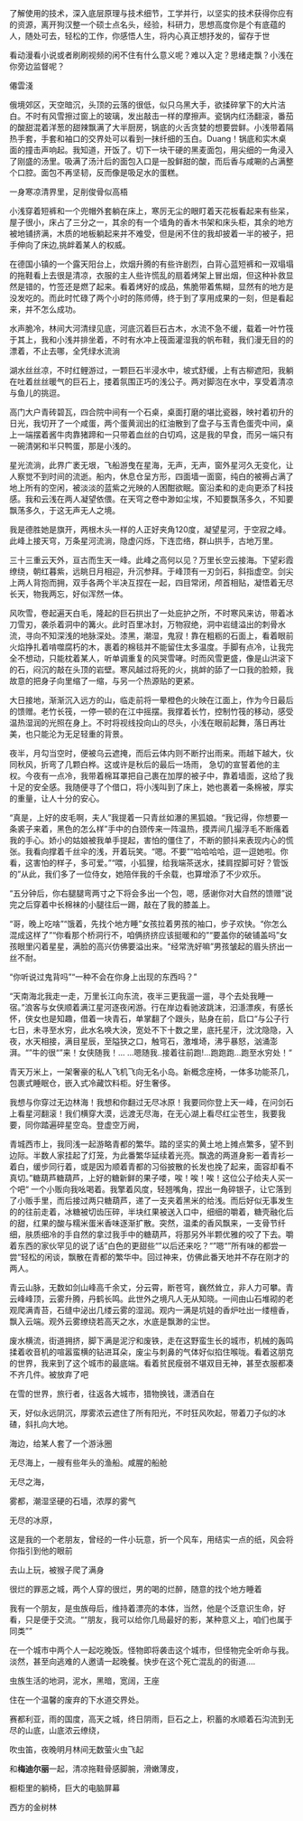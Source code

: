了解使用的技术，深入底层原理与技术细节，工学并行，以坚实的技术获得你应有的资源，离开狗汉整一个硕士点名头，经验，科研力，思想高度你是个有底蕴的人，随处可去，轻松的工作，你感悟人生，将内心真正想抒发的，留存于世

看动漫看小说或者刷刷视频的闲不住有什么意义呢？难以入定？思绪走飘？小浅在你旁边监督呢？

僊雲淺







俄境郊区，天空暗沉，头顶的云落的很低，似只乌黑大手，欲揉碎掌下的大片洁白。不时有风雪擦过窗上的玻璃，发出敲击一样的摩擦声。瓷锅内红汤翻滚，番茄的酸甜混着洋葱的甜辣飘满了大半厨房，锅底的火舌贪婪的想要尝鲜。小浅带着隔热手套，手套和袖口的交界处可以看到一抹纤细的玉白。Duang！锅底和实木桌面的撞击声响起。我知道，开饭了。切下一块干硬的黑麦面包，用尖细的一角浸入了刚盛的汤里。吸满了汤汁后的面包入口是一股鲜甜的酸，而后香与咸唰的占满整个口腔。面包不再坚韧，反而像是吸足水的蛋糕。

一身寒凉清界里，足削俊骨似高梧

小浅穿着短裤和一个兜帽外套躺在床上，寒厉无尘的眼盯着天花板看起来有些呆，屋子很小，床占了三分之一，其余的有一个墙角的香木书架和床头柜，其余的地方被地铺挤满，木质的地板躺起来并不难受，但是闲不住的我却披着一半的被子，把手伸向了床边,挑衅着某人的权威。

在德国小镇的一个露天阳台上，炊烟升腾的有些许剧烈，白背心蓝短裤和一双塌塌的拖鞋看上去很是清凉，衣服的主人些许慌乱的扇着烤架上冒出烟，但这种补救显然是错的，竹签还是燃了起来。看着烤好的成品，焦脆带着焦糊，显然有的地方是没发吃的。而此时忙碌了两个小时的陈师傅，终于到了享用成果的一刻，但是看起来，并不怎么成功。

水声脆冷，林间大河清绿见底，河底沉着巨石古木，水流不急不缓，载着一叶竹筏于其上，我和小浅并排坐着，不时有水冲上筏面灌湿我的帆布鞋，我们漫无目的的漂着，不止去哪，全凭绿水流淌

湖水丝丝凉，不时红鲤游过，一颗巨石半浸水中，坡式舒缓，上有古柳遮阳，我躺在吐着丝丝暖气的巨石上，搂着氛围正巧的浅公子。两对脚泡在水中，享受着清凉与鱼儿的挑逗。

高门大户青砖碧瓦，四合院中间有一个石桌，桌面打磨的堪比瓷器，映衬着初升的日光，我切开了一个咸蛋，两个蛋黄润出的红油散到了盘子与玉青色蛋壳中间，桌上一端摆着酱牛肉靠猪蹄和一只带着血丝的白切鸡，这是我的早食，而另一端只有一碗清粥和半只鸭蛋，那是小浅的。

星光流淌，此界广袤无垠，飞船游曳在星海，无声，无声，窗外星河久无变化，让人察觉不到时间的流逝。船内，休息仓呈方形，四面墙一面窗，纯白的被褥占满了地上所有的空闲，被淡淡的蓝紫之光映的人困酣欲眠。窗沿柔和的走向更添了科技感。我和云浅在两人凝望依偎。在天穹之卷中渺如尘埃，不知要飘荡多久，不知要飘荡多久，于这无声无人之境。

我是德胜她是旗开，两根木头一样的人正好夹角120度，凝望星河，于空寂之峰。此峰上接天穹，万条星河流淌，隐虚闪烁，下连峦络，群山拱手，古地万里。

三十三重云天外，亘古而生天一峰。此峰之高何以见？万里长空云接海。下望彩霞缭绕，朝红暮紫，远眺日月相迎，升沉参拜。于峰顶有一刃剑石，斜指虚空。剑尖上两人背抱而拥，双手各两个半决互捏在一起，四目常闭，颅首相贴，凝悟着无尽长天，物我两忘，好似浑然一体。

风吹雪，卷起遍天白毛，隆起的巨石拱出了一处庇护之所，不时寒风来访，带着冰刀雪刃，袭杀着洞中的篝火。此时百里冰封，万物寂绝，洞中岩缝溢出的刺骨水流，寻向不知深浅的地脉深处。漆黑，潮湿，鬼寂！靠在粗粝的石面上，看着眼前火焰挣扎着啃噬腐朽的木，裹着的棉毯并不能留住太多温度。手脚有点冷，让我完全不想动，只能枕着某人，听单调重复的风哭雪哮。时而风雪更盛，像是山洪滚下的石，闷沉的敲在头顶的岩壁。寒风越过将死的火，挑衅的舔了一口我的脸颊，我故意的把身子向里缩了一缩，与另一个热源贴的更紧。

大日接地，渐渐沉入远方的山，临走前将一晕橙色的火映在江面上，作为今日最后的馈赠。老竹长筏，一停一顿的在江中摇摆。我撑着长竹，控制竹筏的移动，感受温热湿润的光照在身上。不时将视线投向山的尽头，小浅在眼前起舞，落日再壮美，也只能沦为无足轻重的背景。

夜半，月勾当空时，便被乌云遮掩，而后云体内则不断拧出雨来。雨越下越大，伙同秋风，折弯了几颗白桦。这或许是秋后的最后一场雨， 急切的宣誓着他的主权。今夜有一点冷，我带着棉耳罩把自己裹在加厚的被子中，靠着墙面，这给了我十足的安全感。我随便寻了个借口，将小浅叫到了床上，她也裹着一条棉被，厚实的重量，让人十分的安心。

“真是，上好的皮毛啊，夫人”我提着一只青丝如瀑的黑狐娘。“我记得，你想要一条裘子来着，黑色的怎么样”手中的白颈传来一阵温热，摸弄间几撮浮毛不断瘙着我的手心。娇小的姑娘被我单手提起，害怕的僵住了，不断的颤抖来表现内心的慌张。我看向撑着千丝伞的浅，开着玩笑。“嗯。不要”“哈哈哈哈，逗一逗她啦。你看，这害怕的样子，多可爱。”“喂，小狐狸，给我端茶送水，揉肩捏脚可好？管饭的”从此，我们多了一位侍女，她陪伴我的千余载，也算增添了不少欢乐。

“五分钟后，你右腿腿弯两寸之下将会多出一个包，嗯，感谢你对大自然的馈赠”说完之后穿着中长棉袜的小腿往后一踢，敲在了我的膝盖上。

“哥，晚上吃啥”“饿着，先找个地方睡”女孩拉着男孩的袖口，步子欢快。“你怎么混成这样了”“你看那个桥洞行不，咱俩挤挤应该挺暖和的”“要盖你的破铺盖吗”女孩眼里闪着星星，满脸的高兴仿佛要溢出来。“经常洗好嘛”男孩皱起的眉头挤出一丝不耐。

“你听说过鬼背吗”“一种不会在你身上出现的东西吗？”

“天南海北我走一走，万里长江向东流，夜半三更我遛一遛，寻个去处我睡一宿。”浪客与女侠顺着满江星河逐夜闲游。行在岸边看驰波跳沫，汩濦漂疾，有感长怀，侠女也是知趣，借着一块青石，单掌翻了个跟头，贴身在前，启口“与公子行七日，未寻至水穷，此水名唤大泱，宽处不下十数之里，底托星汗，沈沈隐隐，入夜，水天相接，满目星辰，至隘狭之口，触穹石，激堆埼，沸乎暴怒，汹涌澎湃。“”牛的很“”来！女侠随我！... ...嗯随我..接着往前跑!...跑跑跑...跑至水穷处！“

青天万米上，一架奢豪的私人飞机飞向无名小岛。新概念座椅，一体多功能茶几，包裹式睡眠仓，嵌入式冷藏饮料柜。好生奢侈。

我想与你穿过无边林海！我想和你翻过无尽冰原！我要同你登上天一峰，在问剑石上看星河翻滚！我们横穿大漠，远渡无尽海，在无心湖上看尽红尘苍生，我要我要，同你踏遍碎星空岛。登虚空万阙，

青城西市上，我同浅一起游略青都的繁华。踏的坚实的黄土地上摊点繁多，望不到边际。半数人家挂起了灯笼，为此番繁华延续着光亮。飘逸的两道身影一着青衫一着白，缓步同行着，或是因为顺着青都的习俗披散的长发也挽了起来，面容却看不真切。”糖葫芦糖葫芦，上好的糖新鲜的果子喽，唉！唉！唉！这位公子给夫人买一个吧“  一个小贩向我吆喝着。我擎着风度，轻翘嘴角，捏出一角碎银子，让它落到了小贩手里，而后接过两只糖葫芦，递了一支夹着黑米的给浅。而后好似无事发生的的往前走着，冰糖被切齿压碎，半块红果被送入口中，细细的嚼着，糖壳融化后的甜，红果的酸与糯米蛋米香味逐渐扩散。突然，温柔的香风飘来，一支骨节纤细，肤质细冷的手自然的拿过我手中的糖葫芦，将那另外半颗优雅的咬了下去。嚼着东西的家伙罕见的说了话”白色的更甜些“”以后还来吃？“”嗯“”所有味的都尝一尝“轻松的闲谈，飘散在青都的繁华中。回过神来，仿佛此番天地并不存在刚才的两人。

青云山脉，无数如剑山峰高千余丈，分云霄，断苍穹，巍然耸立，非人力可攀。青云峰峰顶，云雾升腾，丹鹤长鸣。此世外之境凡人无从知晓。一间由山石堆砌的老观爬满青苔，石缝中泌出几缕云雾的湿润。观内一满是坑娃的香炉吐出一缕檀香，飘入云端。观外云雾缭绕若高天之水，水底是飘渺的尘世。



废水横流，街道拥挤，脚下满是泥泞和废铁，走在这野蛮生长的城市，机械的轰鸣揉着收音机的喧嚣蛮横的钻进耳朵，废尘与刺鼻的气体好似掐住喉咙。看着这朋克的世界，我来到了这个城市的最底端。看着贫民瘦弱不堪双目无神，甚至衣服都凑不齐几件。被放弃了吧

在雪的世界，旅行者，往返各大城市，猎物换钱，潇洒自在

天，好似永远阴沉，厚雾浓云遮住了所有阳光，不时狂风吹起，带着刀子似的冰碴，斜扎向大地。

海边，给某人套了一个游泳圈

无尽海上，一艘有些年头的渔船。咸腥的船舱

无尽之海，

雾都，潮湿坚硬的石墙，浓厚的雾气



无尽的冰原，

这是我的一个老朋友，曾经的一件小玩意，折一个风车，用结实一点的纸，风会将你指引到他的眼前

去山上玩，被猴子爬了满身

很烂的罪恶之城，两个人穿的很烂，男的喝的烂醉，随意的找个地方睡着

我有一个朋友，是虫族母后，维持着漂亮的本体，当然，他是个泛意识生命，好看，只是便于交流。““朋友，我可以给你几局最好的影，某种意义上，咱们也属于同类””

在一个城市中两个人一起吃晚饭。怪物即将袭击这个城市，但怪物完全听命与我。淡然，甚至向逃难的人邀请一起晚餐。快步在这个死亡混乱的的街道....

虫族生活的地洞，泥水，黑暗，宽阔，王座

住在一个温馨的废弃的下水道交界处。

赛都利亚，雨的国度，高天之城，终日阴雨，巨石之上，积蓄的水顺着石沟流到无尽的山底，山底浓云缭绕，

吹虫笛，夜晚明月林间无数萤火虫飞起

和**梅迪尔丽**一起，清凉拖鞋骨感脚腕，滑嫩薄皮，

橱柜里的躺椅，巨大的电脑屏幕

西方的金树林
